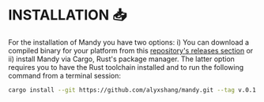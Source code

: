 # INSTALLATION :inbox_tray:

For the installation of Mandy you have two options: i) You can download a compiled binary for your platform from this [repository's releases section](https://github.com/alyxshang/mandy/releases) or ii) install Mandy via Cargo, Rust's package manager. The latter option requires you to have the Rust toolchain installed and to run the following command from a terminal session:

```bash
cargo install --git https://github.com/alyxshang/mandy.git --tag v.0.1.0
```